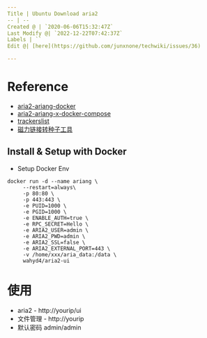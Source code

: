 ```yaml
---
Title | Ubuntu Download aria2
-- | --
Created @ | `2020-06-06T15:32:47Z`
Last Modify @| `2022-12-22T07:42:37Z`
Labels | ``
Edit @| [here](https://github.com/junxnone/techwiki/issues/36)

---
```

# Reference
- [aria2-ariang-docker](https://github.com/wahyd4/aria2-ariang-docker)
- [aria2-ariang-x-docker-compose](https://github.com/wahyd4/aria2-ariang-x-docker-compose)
- [trackerslist](https://github.com/ngosang/trackerslist)
- [磁力链接转种子工具](http://magnet2torrent.com/)



## Install & Setup with Docker

- Setup Docker Env

```
docker run -d --name ariang \
     --restart=always\
     -p 80:80 \
     -p 443:443 \
     -e PUID=1000 \
     -e PGID=1000 \
     -e ENABLE_AUTH=true \
     -e RPC_SECRET=Hello \
     -e ARIA2_USER=admin \
     -e ARIA2_PWD=admin \
     -e ARIA2_SSL=false \
     -e ARIA2_EXTERNAL_PORT=443 \
     -v /home/xxx/aria_data:/data \
     wahyd4/aria2-ui
```

# 使用

- aria2 - http://yourip/ui
- 文件管理 - http://yourip
- 默认密码 admin/admin
